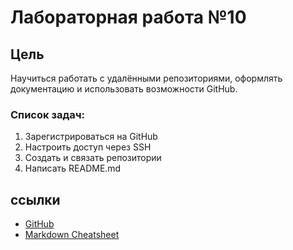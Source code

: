 # Лабораторная работа №10

## Цель
Научиться работать с удалёнными репозиториями, оформлять документацию и использовать возможности GitHub.

### Список задач:
1. Зарегистрироваться на GitHub
2. Настроить доступ через SSH
3. Создать и связать репозитории
4. Написать README.md

## ссылки
- [GitHub](https://github.com)
- [Markdown Cheatsheet](https://www.markdownguide.org/cheat-sheet/)


